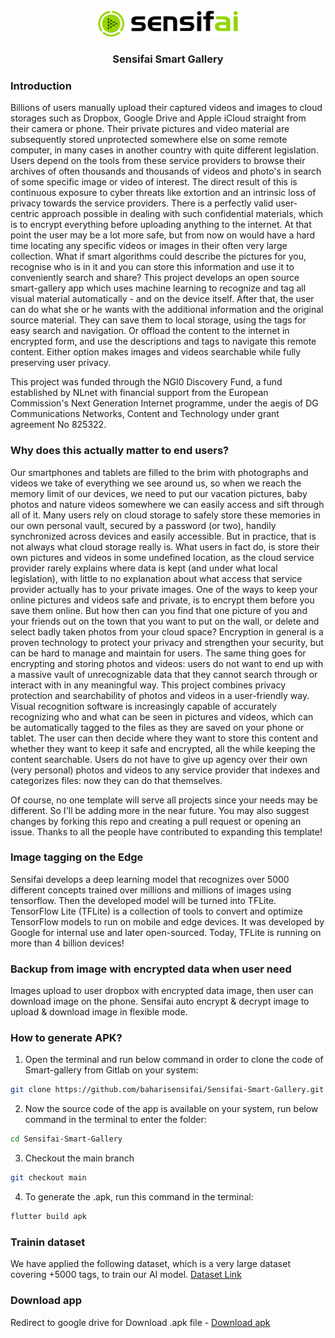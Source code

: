 <br />
<div align="center">
  <a href="https://sensifai.com">
    <img src="assets/images/png/logo_dark.png" alt="Logo" width="224" height="41">
  </a>
</div>

<h3 align="center">Sensifai Smart Gallery</h3>


### Introduction
Billions of users manually upload their captured videos and images to cloud storages such as Dropbox, Google Drive and Apple iCloud straight from their camera or phone. Their private pictures and video material are subsequently stored unprotected somewhere else on some remote computer, in many cases in another country with quite different legislation. Users depend on the tools from these service providers to browse their archives of often thousands and thousands of videos and photo's in search of some specific image or video of interest. The direct result of this is continuous exposure to cyber threats like extortion and an intrinsic loss of privacy towards the service providers. There is a perfectly valid user-centric approach possible in dealing with such confidential materials, which is to encrypt everything before uploading anything to the internet. At that point the user may be a lot more safe, but from now on would have a hard time locating any specific videos or images in their often very large collection. What if smart algorithms could describe the pictures for you, recognise who is in it and you can store this information and use it to conveniently search and share? This project develops an open source smart-gallery app which uses machine learning to recognize and tag all visual material automatically - and on the device itself. After that, the user can do what she or he wants with the additional information and the original source material. They can save them to local storage, using the tags for easy search and navigation. Or offload the content to the internet in encrypted form, and use the descriptions and tags to navigate this remote content. Either option makes images and videos searchable while fully preserving user privacy.

This project was funded through the NGI0 Discovery Fund, a fund established by NLnet with financial support from the European Commission's Next Generation Internet programme, under the aegis of DG Communications Networks, Content and Technology under grant agreement No 825322.

### Why does this actually matter to end users?
Our smartphones and tablets are filled to the brim with photographs and videos we take of everything we see around us, so when we reach the memory limit of our devices, we need to put our vacation pictures, baby photos and nature videos somewhere we can easily access and sift through all of it. Many users rely on cloud storage to safely store these memories in our own personal vault, secured by a password (or two), handily synchronized across devices and easily accessible. But in practice, that is not always what cloud storage really is. What users in fact do, is store their own pictures and videos in some undefined location, as the cloud service provider rarely explains where data is kept (and under what local legislation), with little to no explanation about what access that service provider actually has to your private images.
One of the ways to keep your online pictures and videos safe and private, is to encrypt them before you save them online. But how then can you find that one picture of you and your friends out on the town that you want to put on the wall, or delete and select badly taken photos from your cloud space? Encryption in general is a proven technology to protect your privacy and strengthen your security, but can be hard to manage and maintain for users. The same thing goes for encrypting and storing photos and videos: users do not want to end up with a massive vault of unrecognizable data that they cannot search through or interact with in any meaningful way.
This project combines privacy protection and searchability of photos and videos in a user-friendly way. Visual recognition software is increasingly capable of accurately recognizing who and what can be seen in pictures and videos, which can be automatically tagged to the files as they are saved on your phone or tablet. The user can then decide where they want to store this content and whether they want to keep it safe and encrypted, all the while keeping the content searchable. Users do not have to give up agency over their own (very personal) photos and videos to any service provider that indexes and categorizes files: now they can do that themselves.

Of course, no one template will serve all projects since your needs may be different. So I'll be adding more in the near future. You may also suggest changes by forking this repo and creating a pull request or opening an issue. Thanks to all the people have contributed to expanding this template!


### Image tagging on the Edge
Sensifai develops a deep learning model that recognizes over 5000 different concepts trained over millions and millions of images using tensorflow. Then the developed model will be turned into TFLite. TensorFlow Lite (TFLite) is a collection of tools to convert and optimize TensorFlow models to run on mobile and edge devices. It was developed by Google for internal use and later open-sourced. Today, TFLite is running on more than 4 billion devices!


### Backup from image with encrypted data when user need
Images upload to user dropbox with encrypted data image, then user can download image on the phone.
Sensifai auto encrypt & decrypt image to upload & download image in flexible mode.


### How to generate APK?
1. Open the terminal and run below command in order to clone the code of Smart-gallery from Gitlab on your system:
```sh
git clone https://github.com/baharisensifai/Sensifai-Smart-Gallery.git
```

2. Now the source code of the app is available on your system, run below command in the terminal
to enter the folder:

```sh
cd Sensifai-Smart-Gallery
```

3. Checkout the main branch

```sh
git checkout main
```


4. To generate the .apk, run this command in the terminal:

```sh
flutter build apk
```

### Trainin dataset
We have applied the following dataset, which is a very large dataset covering +5000 tags, to train our AI model.
[Dataset Link](https://github.com/openimages/dataset/blob/main/READMEV2.md)

### Download app
Redirect to google drive for Download .apk file - 
<a href="https://drive.google.com/file/d/1xqJ3XHjxGG9i4REHiPgcuYz0RZonUYB-/view?usp=sharing">Download apk</a>


[linkedin-shield]: https://img.shields.io/badge/-LinkedIn-black.svg?style=for-the-badge&logo=linkedin&colorB=555
[linkedin-url]: https://linkedin.com/in/othneildrew
[product-screenshot]: flutter_01.png
[Next.js]: https://img.shields.io/badge/next.js-000000?style=for-the-badge&logo=nextdotjs&logoColor=white
[Next-url]: https://nextjs.org/
[React.js]: https://img.shields.io/badge/React-20232A?style=for-the-badge&logo=react&logoColor=61DAFB
[React-url]: https://reactjs.org/
[DART]: https://img.shields.io/badge/dart-000000?style=for-the-badge&logo=dart&logoColor=white
[DART-URL]: https://dart.dev/
[React.js]: https://img.shields.io/badge/flutter-20232A?style=for-the-badge&logo=flutter&logoColor=61DAFB
[React-url]: https://flutter.dev/
[Vue.js]: https://img.shields.io/badge/Vue.js-35495E?style=for-the-badge&logo=vuedotjs&logoColor=4FC08D
[Vue-url]: https://vuejs.org/
[Angular.io]: https://img.shields.io/badge/Angular-DD0031?style=for-the-badge&logo=angular&logoColor=white
[Bootstrap.com]: https://img.shields.io/badge/Bootstrap-563D7C?style=for-the-badge&logo=bootstrap&logoColor=white
[Bootstrap-url]: https://getbootstrap.com
[JQuery.com]: https://img.shields.io/badge/jQuery-0769AD?style=for-the-badge&logo=jquery&logoColor=white
[JQuery-url]: https://jquery.com
[JQuery-url]: https://jquery.com 
[JQuery-url]: https://jquery.com 
